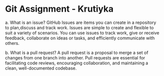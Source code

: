 # Git Assignment - Krutiyka

a. What is an issue?
GitHub Issues are items you can create in a repository to plan,discuss and track work.
 Issues are simple to create and flexible to suit a variety of scenarios.
 You can use issues to track work, give or receive feedback, collaborate on ideas or tasks,
 and efficiently communicate with others.

b. What is a pull request?
A pull request is a proposal to merge a set of changes from one branch into another.
Pull requests are essential for facilitating code reviews, encouraging collaboration,
 and maintaining a clean, well-documented codebase.
